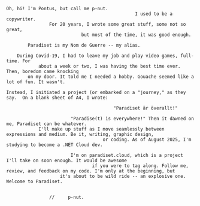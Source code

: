     Oh, hi! I'm Pontus, but call me p-nut.
                                                    I used to be a copywriter. 
                    For 20 years, I wrote some great stuff, some not so great, 
                                but most of the time, it was good enough. 
            
            Paradiset is my Nom de Guerre -- my alias. 

        During Covid-19, I had to leave my job and play video games, full-time. For
                about a week or two, I was having the best time ever. Then, boredom came knocking
            on my door. It told me I needed a hobby. Gouache seemed like a lot of fun. It wasn't.

    Instead, I initiated a project (or embarked on a "journey," as they say.  On a blank sheet of A4, I wrote: 
    
                                            "Paradiset är överallt!"

                            "Paradise(t) is everywhere!" Then it dawned on me, Paradiset can be whatever.
                I'll make up stuff as I move seamlessly between expressions and medium. Be it, writing, graphic design,
                                        or coding. As of August 2025, I'm studying to become a .NET Cloud dev.

                            I'm on paradiset.cloud, which is a project I'll take on soon enough. It would be awesome 
                                    if you were to tag along. Follow me, review, and feedback on my code. I'm only at the beginning, but
                        it's about to be wild ride -- an explosive one. Welcome to Paradiset.


                    //     p-nut.
